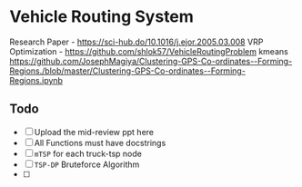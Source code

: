 # Vehicle Routing System

Research Paper - https://sci-hub.do/10.1016/j.ejor.2005.03.008
VRP Optimization - https://github.com/shlok57/VehicleRoutingProblem
kmeans https://github.com/JosephMagiya/Clustering-GPS-Co-ordinates--Forming-Regions./blob/master/Clustering-GPS-Co-ordinates--Forming-Regions.ipynb

## Todo
- [ ] Upload the mid-review ppt here
- [ ] All Functions must have docstrings
- [ ] `mTSP` for each truck-tsp node
- [ ] `TSP-DP` Bruteforce Algorithm
- [ ]  
